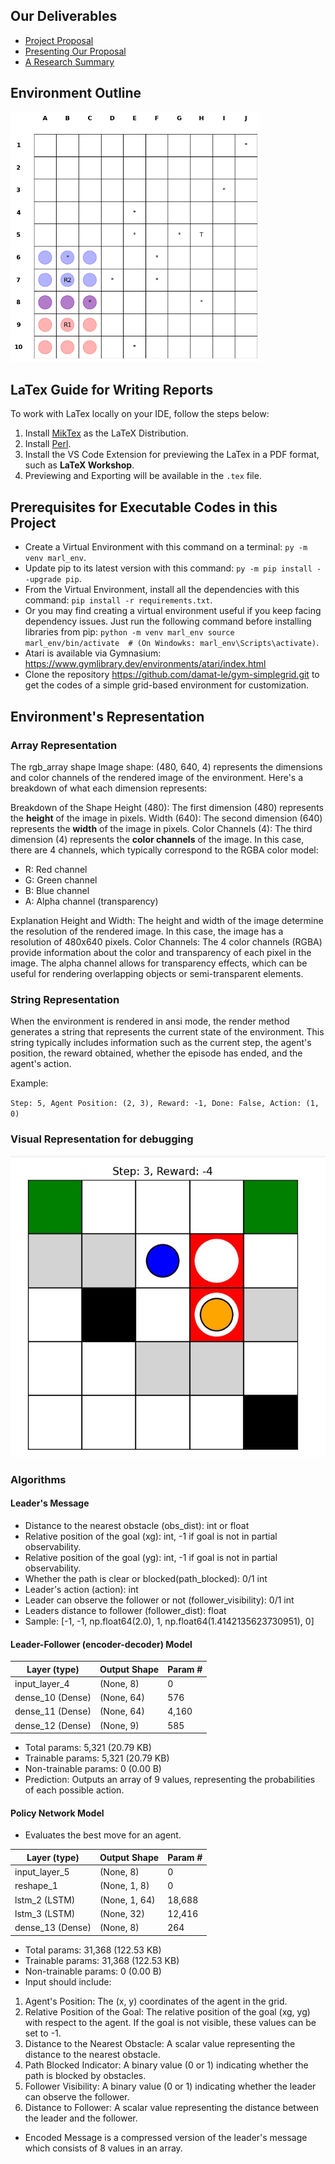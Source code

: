 ## Our Deliverables
* [Project Proposal](./proposal%20doc/MARL_Autonomous_Vehicle_Proposal.pdf)
* [Presenting Our Proposal](./MARL_autonomous_vehicle_proposal_presentation.pdf)
* [A Research Summary](./MARL-Lane_Changing-Presentation.pdf)

## Environment Outline
<img src="poc/output_tethered_markers.png" alt="Proof of Concept Output" width="400" height="400"/>

## LaTex Guide for Writing Reports
To work with LaTex locally on your IDE, follow the steps below: 
1. Install [MikTex](https://miktex.org/) as the LaTeX Distribution.
2. Install [Perl](https://strawberryperl.com/).
3. Install the VS Code Extension for previewing the LaTex in a PDF format, such as **LaTeX Workshop**.
4. Previewing and Exporting will be available in the `.tex` file. 

## Prerequisites for Executable Codes in this Project
* Create a Virtual Environment with this command on a terminal: `py -m venv marl_env`.
* Update pip to its latest version with this command: `py -m pip install --upgrade pip`.
* From the Virtual Environment, install all the dependencies with this command: `pip install -r requirements.txt`.
* Or you may find creating a virtual environment useful if you keep facing dependency issues. Just run the following command before installing libraries from pip: 
`
    python -m venv marl_env
    source marl_env/bin/activate  # (On Windowks: marl_env\Scripts\activate)
`.
* Atari is available via Gymnasium: <url>https://www.gymlibrary.dev/environments/atari/index.html</url>
* Clone the repository <url>https://github.com/damat-le/gym-simplegrid.git</url> to get the codes of a simple grid-based environment for customization. 

## Environment's Representation
### Array Representation
The rgb_array shape Image shape: (480, 640, 4) represents the dimensions and color channels of the rendered image of the environment. Here's a breakdown of what each dimension represents:

Breakdown of the Shape
Height (480): The first dimension (480) represents the **height** of the image in pixels.
Width (640): The second dimension (640) represents the **width** of the image in pixels.
Color Channels (4): The third dimension (4) represents the **color channels** of the image. In this case, there are 4 channels, which typically correspond to the RGBA color model:
* R: Red channel
* G: Green channel
* B: Blue channel
* A: Alpha channel (transparency)

Explanation
Height and Width: The height and width of the image determine the resolution of the rendered image. In this case, the image has a resolution of 480x640 pixels.
Color Channels: The 4 color channels (RGBA) provide information about the color and transparency of each pixel in the image. The alpha channel allows for transparency effects, which can be useful for rendering overlapping objects or semi-transparent elements.

### String Representation
When the environment is rendered in ansi mode, the render method generates a string that represents the current state of the environment. This string typically includes information such as the current step, the agent's position, the reward obtained, whether the episode has ended, and the agent's action.

Example:

`Step: 5, Agent Position: (2, 3), Reward: -1, Done: False, Action: (1, 0)`

### Visual Representation for debugging
![alt text](<env_human_render.jpg>)

### Algorithms
#### Leader's Message
- Distance to the nearest obstacle (obs_dist): int or float
- Relative position of the goal (xg): int, -1 if goal is not in partial observability.
- Relative position of the goal (yg): int, -1 if goal is not in partial observability.
- Whether the path is clear or blocked(path_blocked): 0/1 int
- Leader's action (action): int
- Leader can observe the follower or not (follower_visibility): 0/1 int
- Leaders distance to follower (follower_dist): float
- Sample: 
[-1, -1, np.float64(2.0), 1, np.float64(1.4142135623730951), 0]
#### Leader-Follower (encoder-decoder) Model

| Layer (type)       | Output Shape | Param # |
|---------------------|--------------|---------|
| input_layer_4       | (None, 8)    | 0       |
| dense_10 (Dense)    | (None, 64)   | 576     |
| dense_11 (Dense)    | (None, 64)   | 4,160   |
| dense_12 (Dense)    | (None, 9)    | 585     |

 * Total params: 5,321 (20.79 KB)
 * Trainable params: 5,321 (20.79 KB)
 * Non-trainable params: 0 (0.00 B)
 * Prediction: Outputs an array of 9 values, representing the probabilities of each possible action. 

 #### Policy Network Model
 * Evaluates the best move for an agent.

| Layer (type)           | Output Shape | Param #  |
|-------------------------|--------------|----------|
| input_layer_5          | (None, 8)    | 0        |
| reshape_1              | (None, 1, 8) | 0        |
| lstm_2 (LSTM)          | (None, 1, 64)| 18,688   |
| lstm_3 (LSTM)          | (None, 32)   | 12,416   |
| dense_13 (Dense)       | (None, 8)    | 264      |

 * Total params: 31,368 (122.53 KB)
 * Trainable params: 31,368 (122.53 KB)
 * Non-trainable params: 0 (0.00 B)
 * Input should include:
1. Agent's Position: The (x, y) coordinates of the agent in the grid.
2. Relative Position of the Goal: The relative position of the goal (xg, yg) with respect to the agent. If the goal is not visible, these values can be set to -1.
3. Distance to the Nearest Obstacle: A scalar value representing the distance to the nearest obstacle.
4. Path Blocked Indicator: A binary value (0 or 1) indicating whether the path is blocked by obstacles.
5. Follower Visibility: A binary value (0 or 1) indicating whether the leader can observe the follower.
6. Distance to Follower: A scalar value representing the distance between the leader and the follower.
 * Encoded Message is a compressed version of the leader's message which consists of 8 values in an array. 